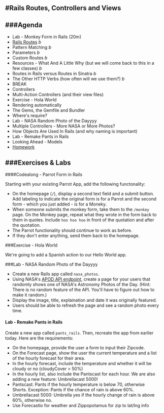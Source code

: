 #Rails Routes, Controllers and Views
---

###Agenda
---

* Lab - Monkey Form in Rails (20m)
* [Rails Routes](rails_routes_and_resources.md) _b_
* Pattern Matching _b_
* Parameters _b_
* Custom Routes _b_
* Resources - What And A Little Why (but we will come back to this in a few classes) _b_
* Routes in Rails versus Routes in Sinatra _b_
* The Other HTTP Verbs (how often will we use them?) _b_
* BREAK
* Controllers
* Multi-Action Controllers (and their view files)
* Exercise - Hola World
* Rendering automatically
* The Gems, the Gemfile and Bundler
* Where's require?
* Lab - NASA Random Photo of the Dayyyy
* Multiple Controllers - More NASA or More Photos?
* How Objects Are Used In Rails (and why naming is important)
* Lab - Remake Pants in Rails
* Looking Ahead - Models
* [Homework](homework.md)

###Exercises & Labs
---

####Codealong - Parrot Form in Rails

Starting with your existing Parrot App, add the following functonality:

* On the homepage (`/`), display a second text field and a submit button. Add labeling to indicate the original form is for a Parrot and the second form - which you just added - is for a Moneky.
* When someone submits the monkey form, take them to the `/monkey` page. On the Monkey page, repeat what they wrote in the form back to them in quotes. Include `hoo hoo hoo` in front of the quotation and after the quotation.
* The Parrot functionality should continue to work as before.
* If they don't enter anything, send them back to the homepage.

###Exercise - Hola World

We're going to add a Spanish action to our Hello World app.

###Lab - NASA Random Photo of the Dayyyy

* Create a new Rails app called `nasa_photos`.
* Using NASA's [APOD API endpoint](https://data.nasa.gov/developer/external/planetary/#apod), create a page for your users that randomly shows one of NASA's Astronomy Photos of the Day. (Hint: There is no random feature of the API. You'll have to figure out how to make it random.)
* Display the image, title, explaination and date it was originally featured.
* Users should be able to refresh the page and see a random photo every time.

#### Lab - Remake Pants in Rails

Create a new app called `pants_rails`. Then, recreate the app from earlier today. Here are the requirements:

* On the homepage, provide the user a form to input their Zipcode.
* On the Forecast page, show the user the current temperature and a list of the hourly forecast for their area.
* In the hourly forecast, include the temperature and whether it will be cloudy or no (cloudyCover > 50%)
* In the hourly list, also include the Pantscast for each hour. We are also adding a new feature: Umbrellacast 5000!
* Pantscast: Pants if the hourly temperature is below 70, otherwise Shorts. Exception: Pants if the chance of rain is above 60%.
* Umbrellacast 5000: Umbrella yes if the hourly change of rain is above 60%, otherwise no.
* Use Forecastio for weather and Zippopotamus for zip to lat/lng info
